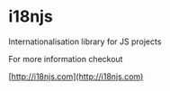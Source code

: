 i18njs
======

Internationalisation library for JS projects

For more information checkout

[http://i18njs.com](http://i18njs.com)